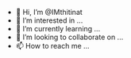 - 👋 Hi, I’m @IMthitinat
- 👀 I’m interested in ...
- 🌱 I’m currently learning ...
- 💞️ I’m looking to collaborate on ...
- 📫 How to reach me ...

<!---
IMthitinat/IMthitinat is a ✨ special ✨ repository because its `README.md` (this file) appears on your GitHub profile.
You can click the Preview link to take a look at your changes.
--->
